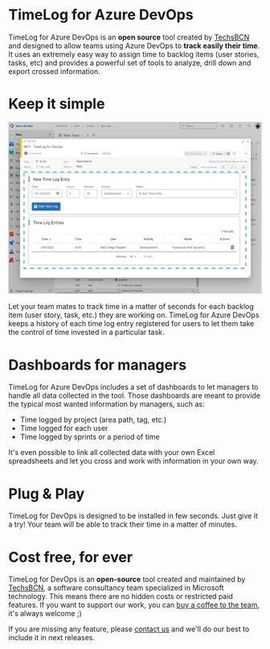# TimeLog for Azure DevOps

TimeLog for Azure DevOps is an **open source** tool created by [TechsBCN](https://techsbcn.com) and designed to allow teams using Azure DevOps to **track easily their time**. It uses an extremely easy way to assign time to backlog items (user stories, tasks, etc) and provides a powerful set of tools to analyze, drill down and export crossed information.

# Keep it simple

![New TimeLog Entry](./static/time-log-new-entry.png)

Let your team mates to track time in a matter of seconds for each backlog item (user  story, task, etc.) they are working on. TimeLog for Azure DevOps keeps a history of each time log entry registered for users to let them take the control of time invested in a particular task.

# Dashboards for managers

TimeLog for Azure DevOps includes a set of dashboards to let managers to handle all data collected in the tool. Those dashboards are meant to provide the typical most wanted information by managers, such as:

- Time logged by project (area path, tag, etc.)
- Time logged for each user
- Time logged by sprints or a period of time

It's even possible to link all collected data with your own Excel spreadsheets and let you cross and work with information in your own way.

# Plug & Play

TimeLog for DevOps is designed to be installed in few seconds. Just give it a try! Your team will be able to track their time in a matter of minutes.

# Cost free, for ever

TimeLog for DevOps is an **open-source** tool created and maintained by [TechsBCN](https://techsbcn.com), a software consultancy team specialized in Microsoft technology. This means there are no hidden costs or restricted paid features. If you want to support our work, you can [buy a coffee to the team](https://www.buymeacoffee.com/techsbcn), it's always welcome ;)

If you are missing any feature, please [contact us](https://techsbcn.com/contact) and we'll do our best to include it in next releases.
